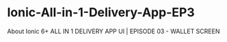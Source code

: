 # Ionic-All-in-1-Delivery-App-EP3
 About Ionic 6+ ALL IN 1 DELIVERY APP UI | EPISODE 03 - WALLET SCREEN
